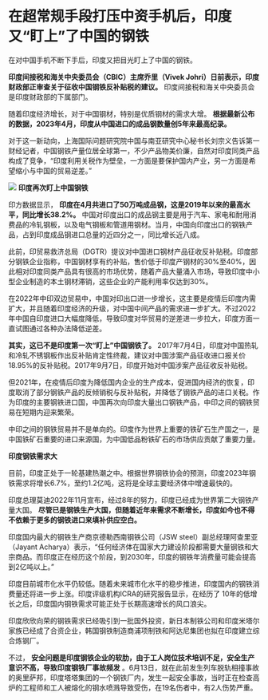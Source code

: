 

# 在超常规手段打压中资手机后，印度又“盯上”了中国的钢铁

在对中国手机不断下手后，印度又把目光盯上了中国的钢铁。

**印度间接税和海关中央委员会（CBIC）主席乔里（Vivek Johri）日前表示，印度财政部正审查关于征收中国钢铁反补贴税的建议。**
印度间接税和海关中央委员会是印度财政部的下属部门。

随着印度经济增长，对于中国钢材，特别是优质钢材的需求大增。 **根据最新公布的数据，2023年4月，印度从中国进口的成品钢数量创5年来最高纪录。**

对于这一新动向，上海国际问题研究院中国与南亚研究中心秘书长刘宗义告诉第一财经记者，中国钢铁产量位居全球第一，不少产品物美价廉，自然对印度同类产品构成了竞争，“印度利用关税作为壁垒，一方面是要保护国内产业，另一方面是希望缩小与中国的贸易逆差。”

![](https://inews.gtimg.com/om_bt/Ou5YLFmZzrkeP2efvPrJtcMJm7Ovx3Sl4Rtf9u_C3HXwIAA/1000)
**印度再次盯上中国钢铁**

印方数据显示， **印度在4月共进口了50万吨成品钢，这是2019年以来的最高水平，同比增长38.2%。**
中国对印度出口的成品钢主要是用于汽车、家电和耐用消费品的冷轧钢板，以及电气钢板和管道用钢材。当月，中国向印度出口的钢铁产品，占到印度成品钢进口总量的近四分之一，同比增长近八成。

此前，印贸易救济总局（DGTR）提议对中国进口钢材产品征收反补贴税。印度部分钢铁企业指称，中国钢材享有约补贴，售价低于印度产钢材的30%至40%，因此相对印度同类产品具有很高的市场优势，随着产品大量涌入市场，导致印度中小型企业制造的本土钢材滞销，这些企业的产能利用率仅达到30%。

在2022年中印双边贸易中，中国对印出口进一步增长，这主要是疫情后印度内需扩大，并且随着印度经济的升级，对中国中间产品的需求进一步扩大。不过2022年中国自印度进口大幅度降低，导致印度对华贸易的逆差进一步拉大，印度方面一直试图通过各种办法降低逆差。

**其实，这已不是印度第一次“盯上”中国钢铁了。**
2017年7月4日，印度对中国热轧和冷轧不锈钢板作出反补贴肯定性终裁，建议对中国涉案产品征收进口报关价18.95%的反补贴税。2017年9月7日，印度开始对中国涉案产品征收反补贴税。

但2021年，在疫情后印度为降低国内企业的生产成本，促进国内经济的恢复，印度取消了部分钢铁产品的反倾销税与反补贴税，并降低了钢铁产品的进口关税。作为印度的主要钢铁进口国，中国再次向印度大量出口钢铁产品，中印之间的钢铁贸易在短期内迎来繁荣。

中印之间的钢铁贸易并不是单向的。印度作为世界上重要的铁矿石生产国之一，是中国铁矿石重要的进口来源国，为中国低品粉铁矿石的市场供应贡献了重要力量。

**印度钢铁需求大**

目前，印度正处于一轮基建热潮之中。根据世界钢铁协会的预测，印度2023年钢铁需求将增长6.7%，至约1.2亿吨，这将是全球主要经济体中增速最快的。

印度总理莫迪2022年11月宣布，经过8年的努力，印度已经成为世界第二大钢铁产量大国。
**尽管已是钢铁生产大国，但随着近年来需求不断增长，印度如今也不得不依赖于更多的钢铁进口来填补供应空白。**

印度国内最大的钢铁生产商京德勒西南钢铁公司（JSW steel）副总经理阿查里亚（Jayant
Acharya）表示，“任何经济体在国家大力建设阶段都需要大量钢铁和大宗商品。而印度正在经历这个阶段，到2030年，印度的钢铁年消费量可能会提高到2亿吨以上。”

印度目前城市化水平仍较低。随着未来城市化水平的稳步推进，印度国内的钢铁消费量还将进一步上涨。印度评级机构ICRA的研究报告显示，在经历了
10年的低增长之后，印度国内钢铁需求可能正处于长期高速增长的风口浪尖。

印度欣欣向荣的钢铁需求已经吸引到一批国外投资，新日本制铁公司和印度米塔尔家族已经成了合资企业，韩国钢铁制造商浦项制铁和阿达尼集团也拟在印度建立综合炼钢厂。

不过， **安全问题是印度钢铁企业的软肋，由于工人岗位技术培训不足，安全生产意识不高，导致印度钢铁厂事故频发**
。6月13日，就在此前发生列车脱轨相撞事故的奥里萨邦，印度塔塔集团的一个钢铁厂内，发生一起安全事故，当时正在检查高炉的工程师和工人被熔化的钢水喷溅导致受伤，在19名伤者中，有2人伤势严重。

